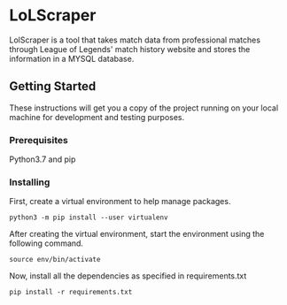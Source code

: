 # LoLScraper
LolScraper is a tool that takes match data from professional matches through League of Legends' match history website and stores the information in a MYSQL database.

## Getting Started
These instructions will get you a copy of the project running on your local machine for development and testing purposes.

### Prerequisites
Python3.7 and pip

### Installing
First, create a virtual environment to help manage packages.
```
python3 -m pip install --user virtualenv
```

After creating the virtual environment, start the environment using the following command.
```
source env/bin/activate
```

Now, install all the dependencies as specified in requirements.txt
```
pip install -r requirements.txt
```


